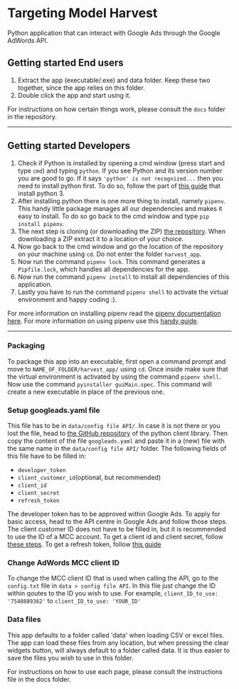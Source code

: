 # Targeting Model Harvest
Python application that can interact with Google Ads through the Google AdWords API.

## Getting started End users
1. Extract the app (executable/.exe) and data folder. Keep these two together, since the app relies on this folder.
2. Double click the app and start using it.

For instructions on how certain things work, please consult the `docs` folder in the repository.

---

## Getting started Developers
1. Check if Python is installed by opening a cmd window (press start and type `cmd`) and typing `python`.
If you see Python and its version number you are good to go. If it says `'python' is not recognized...` then you need to install python first. To do so, follow the part of [this guide](https://www.howtogeek.com/197947/how-to-install-python-on-windows/) that install python 3.
2. After installing python there is one more thing to install, namely `pipenv`. This handy little package manages all our dependencies and makes it easy to install. To do so go back to the cmd window and type `pip install pipenv`.
3. The next step is cloning (or downloading the ZIP) [the repository](https://bitbucket.org/harvest_digital/projectharvest/src/master/). When downloading a ZIP extract it to a location of your choice.
4. Now go back to the cmd window and go the location of the repository on your machine using `cd`. Do not enter the folder `harvest_app`.
5. Now run the command `pipenv lock`. This command generates a `Pipfile.lock`, which handles all dependencies for the app.
6. Now run the command `pipenv install` to install all dependencies of this application.
7. Lastly you have to run the command `pipenv shell` to activate the virtual environment and happy coding :).

For more information on installing pipenv read the [pipenv documentation here](https://pipenv.readthedocs.io/en/latest/install/).
For more information on using pipenv use this [handy guide](https://realpython.com/pipenv-guide/).

---

### Packaging
To package this app into an executable, first open a command prompt and move to `NAME_OF_FOLDER/harvest_app/` using `cd`. Once inside make sure that the virtual environment is activated by using the command `pipenv shell`. Now use the command `pyinstaller guiMain.spec`. This command will create a new executable in place of the previous one.

### Setup googleads.yaml file
This file has to be in `data/config file API/`. In case it is not there or you lost the file, head to [the GitHub repository](https://github.com/googleads/googleads-python-lib/blob/master/googleads.yaml) of the python client library. Then copy the content of the file `googleads.yaml` and paste it in a (new) file with the same name in the `data/config file API/` folder.
The following fields of this file have to be filled in:
* `developer_token`
* `client_customer_id`(optional, but recommended)
* `client_id`
* `client_secret`
* `refresh_token`

The developer token has to be approved within Google Ads. To apply for basic access, head to the API centre in Google Ads and follow those steps.
The client customer ID does not have to be filled in, but it is recommended to use the ID of a MCC account.
To get a client id and client secret, follow [these steps](https://developers.google.com/adwords/api/docs/guides/first-api-call#set_up_oauth2_authentication).
To get a refresh token, follow [this guide](https://github.com/googleads/googleads-python-lib/wiki/API-access-using-own-credentials-(installed-application-flow)#step-2---setting-up-the-client-library)

### Change AdWords MCC client ID
To change the MCC client ID that is used when calling the API, go to the `config.txt` file in `data > config file API`. In this file just change the ID within qoutes to the ID you wish to use.
For example, `client_ID_to_use: '7548889362'` to `client_ID_to_use: 'YOUR_ID'`

### Data files
This app defaults to a folder called 'data' when loading CSV or excel files. The app can load these files from any location, but when pressing the clear widgets button, will always default to a folder called data. It is thus easier to save the files you wish to use in this folder.

For instructions on how to use each page, please consult the instructions file in the docs folder.
